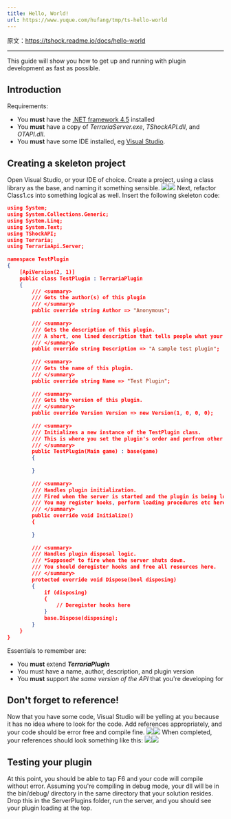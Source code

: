 ```yaml
---
title: Hello, World!
url: https://www.yuque.com/hufang/tmp/ts-hello-world
---
```


原文：<https://tshock.readme.io/docs/hello-world>

***

This guide will show you how to get up and running with plugin development as fast as possible. <a name="dKFIm"></a>

## Introduction

Requirements:

- You **must** have the [.NET framework 4.5](https://www.microsoft.com/en-us/download/details.aspx?id=30653) installed
- You **must** have a copy of *TerrariaServer.exe*, *TShockAPI.dll*, and *OTAPI.dll*.
- You **must** have some IDE installed, eg [Visual Studio](https://www.visualstudio.com/vs/visual-studio-express/). <a name="GiCJu"></a>

## Creating a skeleton project

Open Visual Studio, or your IDE of choice. Create a project, using a class library as the base, and naming it something sensible.
![](..\assets\ts-hello-world\1652664393633-92ae3b2c-c959-4a7c-a0a6-7809e0afec74.png)![](..\assets\ts-hello-world\1652664393673-3c2a9642-e97f-4455-859d-0a608149b89e.png)
Next, refactor Class1.cs into something logical as well. Insert the following skeleton code:

```json
using System;
using System.Collections.Generic;
using System.Linq;
using System.Text;
using TShockAPI;
using Terraria;
using TerrariaApi.Server;
 
namespace TestPlugin
{
    [ApiVersion(2, 1)]
    public class TestPlugin : TerrariaPlugin
    {
        /// <summary>
        /// Gets the author(s) of this plugin
        /// </summary>
        public override string Author => "Anonymous";
        
        /// <summary>
        /// Gets the description of this plugin.
        /// A short, one lined description that tells people what your plugin does.
        /// </summary>
        public override string Description => "A sample test plugin";
      
        /// <summary>
        /// Gets the name of this plugin.
        /// </summary>
        public override string Name => "Test Plugin";
      
        /// <summary>
        /// Gets the version of this plugin.
        /// </summary>
        public override Version Version => new Version(1, 0, 0, 0);
      
        /// <summary>
        /// Initializes a new instance of the TestPlugin class.
        /// This is where you set the plugin's order and perfrom other constructor logic
        /// </summary>
        public TestPlugin(Main game) : base(game)
        {
            
        }
        
        /// <summary>
        /// Handles plugin initialization. 
        /// Fired when the server is started and the plugin is being loaded.
        /// You may register hooks, perform loading procedures etc here.
        /// </summary>
        public override void Initialize()
        {
            
        }
      
        /// <summary>
        /// Handles plugin disposal logic.
        /// *Supposed* to fire when the server shuts down.
        /// You should deregister hooks and free all resources here.
        /// </summary>
        protected override void Dispose(bool disposing)
        {
            if (disposing)
            {
                // Deregister hooks here
            }
            base.Dispose(disposing);
        }
    }
}
```

Essentials to remember are:

- You **must** extend ***TerrariaPlugin***
- You must have a name, author, description, and plugin version
- You **must** support *the same version of the API* that you're developing for <a name="lH1s6"></a>

## Don't forget to reference!

Now that you have some code, Visual Studio will be yelling at you because it has no idea where to look for the code. Add references appropriately, and your code should be error free and compile fine.
![](..\assets\ts-hello-world\1652664395601-72067b9b-5f37-4438-848c-250cc2de5c51.png)![](..\assets\ts-hello-world\1652664393357-ea3df11c-3724-42ed-b27b-7ce2da271d18.png)
When completed, your references should look something like this:
![](..\assets\ts-hello-world\1652664393591-23809211-9fdc-4593-b15c-3ed38c5a3cc4.png)![](..\assets\ts-hello-world\1652664395628-63399686-2a3d-4801-ab92-17da5a3d509d.png) <a name="kU2mP"></a>

## Testing your plugin

At this point, you should be able to tap F6 and your code will compile without error. Assuming you're compiling in debug mode, your dll will be in the bin/debug/ directory in the same directory that your solution resides. Drop this in the ServerPlugins folder, run the server, and you should see your plugin loading at the top.
